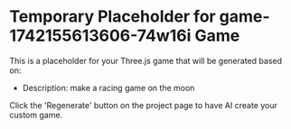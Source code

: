 
# Temporary Placeholder for game-1742155613606-74w16i Game

This is a placeholder for your Three.js game that will be generated based on:
- Description: make a racing game on the moon

Click the 'Regenerate' button on the project page to have AI create your custom game.
